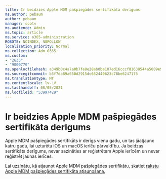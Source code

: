 ```yaml
---
title: Ir beidzies Apple MDM pašpiegādes sertifikāta derīgums
ms.author: pebaum
author: pebaum
manager: scotv
ms.audience: Admin
ms.topic: article
ms.service: o365-administration
ROBOTS: NOINDEX, NOFOLLOW
localization_priority: Normal
ms.collection: Adm_O365
ms.custom:
- "2635"
- "9000770"
ms.openlocfilehash: a349b0c4a7a0b7fe8e28ab0ba107ed16cccf81638544a5009e93fab66094fac4
ms.sourcegitcommit: b5f7da89a650d2915dc652449623c78be6247175
ms.translationtype: MT
ms.contentlocale: lv-LV
ms.lasthandoff: 08/05/2021
ms.locfileid: "53997429"
---
```

# <a name="your-apple-mdm-push-certificate-has-expired"></a>Ir beidzies Apple MDM pašpiegādes sertifikāta derīgums

Apple MDM pašpiegādes sertifikāts ir derīgs vienu gadu, un tas jāatjauno katru gadu, lai uzturētu iOS un macOS ierīču pārvaldību. Ja beidzas sertifikāta derīgums, nevar sazināties ar reģistrētam Apple ierīcēm un nevar reģistrēt jaunas ierīces.

Lai uzzinātu, kā atjaunot Apple MDM pašpiegādes sertifikātu, skatiet [rakstu Apple MDM pašpiegādes sertifikāta atjaunošana.](https://docs.microsoft.com/intune/apple-mdm-push-certificate-get#renew-apple-mdm-push-certificate)
